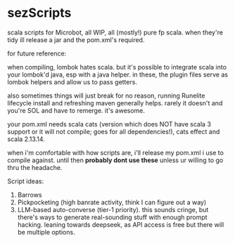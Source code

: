 # sezScripts
scala scripts for Microbot, all WIP, all (mostly!) pure fp scala. when they're tidy ill release a jar and the pom.xml's required.

for future reference:

when compiling, lombok hates scala. but it's possible to integrate scala into your lombok'd java, esp with a java helper. in these, the plugin files serve as lombok helpers and allow us to pass getters. 

also sometimes things will just break for no reason, running Runelite lifecycle install and refreshing maven generally helps. rarely it doesn't and you're SOL and have to remerge. it's awesome.

your pom.xml needs scala cats (version which does NOT have scala 3 support or it will not compile; goes for all dependencies!), cats effect and scala 2.13.14. 

when i'm comfortable with how scripts are, i'll release my pom.xml i use to compile against. until then **probably dont use these** unless ur willing to go thru the headache.

Script ideas:

1. Barrows
2. Pickpocketing (high banrate activity, think I can figure out a way)
3. LLM-based auto-converse (tier-1 priority). this sounds cringe, but there's ways to generate real-sounding stuff with enough prompt hacking. leaning towards deepseek, as API access is free but there will be multiple options.
